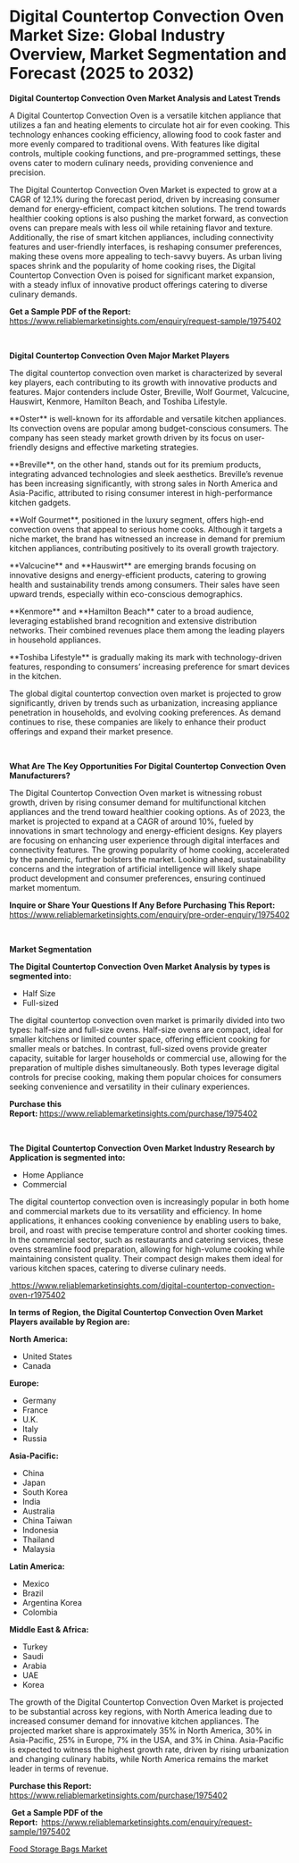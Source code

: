 <p><h1>Digital Countertop Convection Oven Market Size: Global Industry Overview, Market Segmentation and Forecast (2025 to 2032)</h1></p><p><strong>Digital Countertop Convection Oven Market Analysis and Latest Trends</strong></p>
<p><p>A Digital Countertop Convection Oven is a versatile kitchen appliance that utilizes a fan and heating elements to circulate hot air for even cooking. This technology enhances cooking efficiency, allowing food to cook faster and more evenly compared to traditional ovens. With features like digital controls, multiple cooking functions, and pre-programmed settings, these ovens cater to modern culinary needs, providing convenience and precision.</p><p>The Digital Countertop Convection Oven Market is expected to grow at a CAGR of 12.1% during the forecast period, driven by increasing consumer demand for energy-efficient, compact kitchen solutions. The trend towards healthier cooking options is also pushing the market forward, as convection ovens can prepare meals with less oil while retaining flavor and texture. Additionally, the rise of smart kitchen appliances, including connectivity features and user-friendly interfaces, is reshaping consumer preferences, making these ovens more appealing to tech-savvy buyers. As urban living spaces shrink and the popularity of home cooking rises, the Digital Countertop Convection Oven is poised for significant market expansion, with a steady influx of innovative product offerings catering to diverse culinary demands.</p></p>
<p><strong>Get a Sample PDF of the Report:&nbsp;</strong> <a href="https://www.reliablemarketinsights.com/enquiry/request-sample/1975402?utm_campaign=3062&utm_medium=2&utm_source=Github&utm_content=ia&utm_term=05042025&utm_id=digital-countertop-convection-oven">https://www.reliablemarketinsights.com/enquiry/request-sample/1975402</a></p>
<p>&nbsp;</p>
<p><strong>Digital Countertop Convection Oven Major Market Players</strong></p>
<p><p>The digital countertop convection oven market is characterized by several key players, each contributing to its growth with innovative products and features. Major contenders include Oster, Breville, Wolf Gourmet, Valcucine, Hauswirt, Kenmore, Hamilton Beach, and Toshiba Lifestyle.</p><p>**Oster** is well-known for its affordable and versatile kitchen appliances. Its convection ovens are popular among budget-conscious consumers. The company has seen steady market growth driven by its focus on user-friendly designs and effective marketing strategies.</p><p>**Breville**, on the other hand, stands out for its premium products, integrating advanced technologies and sleek aesthetics. Breville’s revenue has been increasing significantly, with strong sales in North America and Asia-Pacific, attributed to rising consumer interest in high-performance kitchen gadgets.</p><p>**Wolf Gourmet**, positioned in the luxury segment, offers high-end convection ovens that appeal to serious home cooks. Although it targets a niche market, the brand has witnessed an increase in demand for premium kitchen appliances, contributing positively to its overall growth trajectory.</p><p>**Valcucine** and **Hauswirt** are emerging brands focusing on innovative designs and energy-efficient products, catering to growing health and sustainability trends among consumers. Their sales have seen upward trends, especially within eco-conscious demographics.</p><p>**Kenmore** and **Hamilton Beach** cater to a broad audience, leveraging established brand recognition and extensive distribution networks. Their combined revenues place them among the leading players in household appliances.</p><p>**Toshiba Lifestyle** is gradually making its mark with technology-driven features, responding to consumers’ increasing preference for smart devices in the kitchen.</p><p>The global digital countertop convection oven market is projected to grow significantly, driven by trends such as urbanization, increasing appliance penetration in households, and evolving cooking preferences. As demand continues to rise, these companies are likely to enhance their product offerings and expand their market presence.</p></p>
<p>&nbsp;</p>
<p><strong>What Are The Key Opportunities For Digital Countertop Convection Oven Manufacturers?</strong></p>
<p><p>The Digital Countertop Convection Oven market is witnessing robust growth, driven by rising consumer demand for multifunctional kitchen appliances and the trend toward healthier cooking options. As of 2023, the market is projected to expand at a CAGR of around 10%, fueled by innovations in smart technology and energy-efficient designs. Key players are focusing on enhancing user experience through digital interfaces and connectivity features. The growing popularity of home cooking, accelerated by the pandemic, further bolsters the market. Looking ahead, sustainability concerns and the integration of artificial intelligence will likely shape product development and consumer preferences, ensuring continued market momentum.</p></p>
<p><strong>Inquire or Share Your Questions If Any Before Purchasing This Report:</strong> <a href="https://www.reliablemarketinsights.com/enquiry/pre-order-enquiry/1975402?utm_campaign=3062&utm_medium=2&utm_source=Github&utm_content=ia&utm_term=05042025&utm_id=digital-countertop-convection-oven">https://www.reliablemarketinsights.com/enquiry/pre-order-enquiry/1975402</a></p>
<p>&nbsp;</p>
<p><strong>Market Segmentation</strong></p>
<p><strong>The Digital Countertop Convection Oven Market Analysis by types is segmented into:</strong></p>
<p><ul><li>Half Size</li><li>Full-sized</li></ul></p>
<p><p>The digital countertop convection oven market is primarily divided into two types: half-size and full-size ovens. Half-size ovens are compact, ideal for smaller kitchens or limited counter space, offering efficient cooking for smaller meals or batches. In contrast, full-sized ovens provide greater capacity, suitable for larger households or commercial use, allowing for the preparation of multiple dishes simultaneously. Both types leverage digital controls for precise cooking, making them popular choices for consumers seeking convenience and versatility in their culinary experiences.</p></p>
<p><strong>Purchase this Report:&nbsp;</strong><a href="https://www.reliablemarketinsights.com/purchase/1975402?utm_campaign=3062&utm_medium=2&utm_source=Github&utm_content=ia&utm_term=05042025&utm_id=digital-countertop-convection-oven">https://www.reliablemarketinsights.com/purchase/1975402</a></p>
<p>&nbsp;</p>
<p><strong>The Digital Countertop Convection Oven Market Industry Research by Application is segmented into:</strong></p>
<p><ul><li>Home Appliance</li><li>Commercial</li></ul></p>
<p><p>The digital countertop convection oven is increasingly popular in both home and commercial markets due to its versatility and efficiency. In home applications, it enhances cooking convenience by enabling users to bake, broil, and roast with precise temperature control and shorter cooking times. In the commercial sector, such as restaurants and catering services, these ovens streamline food preparation, allowing for high-volume cooking while maintaining consistent quality. Their compact design makes them ideal for various kitchen spaces, catering to diverse culinary needs.</p></p>
<p><a href="https://www.reliablemarketinsights.com/digital-countertop-convection-oven-r1975402?utm_campaign=3062&utm_medium=2&utm_source=Github&utm_content=ia&utm_term=05042025&utm_id=digital-countertop-convection-oven">&nbsp;https://www.reliablemarketinsights.com/digital-countertop-convection-oven-r1975402</a></p>
<p><strong>In terms of Region, the Digital Countertop Convection Oven Market Players available by Region are:</strong></p>
<p>
    <p> <strong> North America: </strong>
        <ul>
            <li>United States</li>
            <li>Canada</li>
        </ul>
        </p> 
    <p> <strong> Europe: </strong>
        <ul>
            <li>Germany</li>
            <li>France</li>
            <li>U.K.</li>
            <li>Italy</li>
            <li>Russia</li>
        </ul>
        </p> 
    <p> <strong> Asia-Pacific: </strong>
        <ul>
            <li>China</li>
            <li>Japan</li>
            <li>South Korea</li>
            <li>India</li>
            <li>Australia</li>
            <li>China Taiwan</li>
            <li>Indonesia</li>
            <li>Thailand</li>
            <li>Malaysia</li>
        </ul>
        </p> 
    <p> <strong> Latin America: </strong>
        <ul>
            <li>Mexico</li>
            <li>Brazil</li>
            <li>Argentina Korea</li>
            <li>Colombia</li>
        </ul>
        </p> 
    <p> <strong> Middle East & Africa: </strong>
        <ul>
            <li>Turkey</li>
            <li>Saudi</li>
            <li>Arabia</li>
            <li>UAE</li>
            <li>Korea</li>
        </ul>
    </p>
    </p>
<p><p>The growth of the Digital Countertop Convection Oven Market is projected to be substantial across key regions, with North America leading due to increased consumer demand for innovative kitchen appliances. The projected market share is approximately 35% in North America, 30% in Asia-Pacific, 25% in Europe, 7% in the USA, and 3% in China. Asia-Pacific is expected to witness the highest growth rate, driven by rising urbanization and changing culinary habits, while North America remains the market leader in terms of revenue.</p></p>
<p><strong>Purchase this Report: </strong><a href="https://www.reliablemarketinsights.com/purchase/1975402?utm_campaign=3062&utm_medium=2&utm_source=Github&utm_content=ia&utm_term=05042025&utm_id=digital-countertop-convection-oven">https://www.reliablemarketinsights.com/purchase/1975402</a></p>
<p>&nbsp;<strong>Get a Sample PDF of the Report:&nbsp;&nbsp;</strong><a href="https://www.reliablemarketinsights.com/enquiry/request-sample/1975402?utm_campaign=3062&utm_medium=2&utm_source=Github&utm_content=ia&utm_term=05042025&utm_id=digital-countertop-convection-oven">https://www.reliablemarketinsights.com/enquiry/request-sample/1975402</a></p>
<p><strong></strong></p>
<p><p><a href="https://github.com/xtysizov/Market-Research-Report-List-1/blob/main/food-storage-bags-market.md?utm_campaign=3062&utm_medium=2&utm_source=Github&utm_content=ia&utm_term=05042025&utm_id=digital-countertop-convection-oven">Food Storage Bags Market</a></p></p>